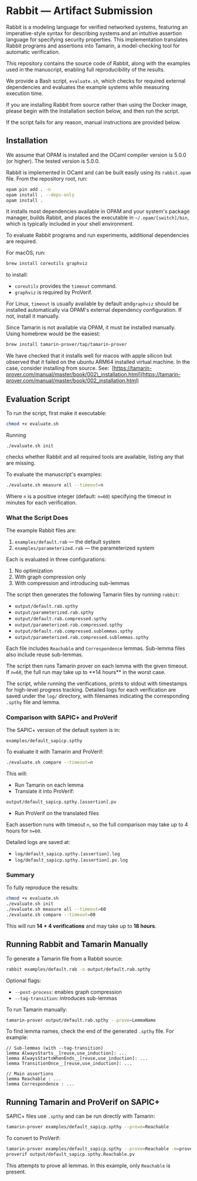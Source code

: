 # Rabbit — Artifact Submission

Rabbit is a modeling language for verified networked systems, featuring an imperative-style syntax for describing systems and an intuitive assertion language for specifying security properties. This implementation translates Rabbit programs and assertions into Tamarin, a model-checking tool for automatic verification.

This repository contains the source code of Rabbit, along with the examples used in the manuscript, enabling full reproducibility of the results.

We provide a Bash script, `evaluate.sh`, which checks for required external dependencies and evaluates the example systems while measuring execution time.

If you are installing Rabbit from source rather than using the Docker image, please begin with the Installation section below, and then run the script.

If the script fails for any reason, manual instructions are provided below.

## Installation

We assume that OPAM is installed and the OCaml compiler version is 5.0.0 (or higher). The tested version is 5.0.0.

Rabbit is implemented in OCaml and can be built easily using its `rabbit.opam` file. From the repository root, run:

```bash
opam pin add . -n
opam install . --deps-only
opam install .
```

It installs most dependencies available in OPAM and your system's package manager, builds Rabbit, and places the executable in `~/.opam/[switch]/bin`, which is typically included in your shell environment.

To evaluate Rabbit programs and run experiments, additional dependencies are required.

For macOS, run:

```bash
brew install coreutils graphviz
```

to install:

- `coreutils` provides the `timeout` command.
- `graphviz` is required by ProVerif.

For Linux, `timeout` is usually available by default and`graphviz` should be installed automatically via OPAM's external dependency configuration. If not, install it manually.

Since Tamarin is not available via OPAM, it must be installed manually. Using homebrew would be the easiest:

```bash
brew install tamarin-prover/tap/tamarin-prover
```

We have checked that it installs well for macos with apple silicon but observed that it failed on the ubuntu ARM64 installed virtual machine. In the case, consider installing from source. See:  [https://tamarin-prover.com/manual/master/book/002\_installation.html](https://tamarin-prover.com/manual/master/book/002_installation.html)

## Evaluation Script

To run the script, first make it executable:

```bash
chmod +x evaluate.sh
```

Running

```
./evaluate.sh init
```

checks whether Rabbit and all required tools are available, listing any that are missing.

To evaluate the manuscript's examples:

```bash
./evaluate.sh measure all --timeout=n
```

Where `n` is a positive integer (default: `n=60`) specifying the timeout in minutes for each verification.

### What the Script Does

The example Rabbit files are:

1. `examples/default.rab` — the default system
2. `examples/parameterized.rab` — the parameterized system

Each is evaluated in three configurations:

1. No optimization
2. With graph compression only
3. With compression and introducing sub-lemmas

The script then generates the following Tamarin files by running `rabbit`:

- `output/default.rab.spthy`
- `output/parameterized.rab.spthy`
- `output/default.rab.compressed.spthy`
- `output/parameterized.rab.compressed.spthy`
- `output/default.rab.compressed.sublemmas.spthy`
- `output/parameterized.rab.compressed.sublemmas.spthy`

Each file includes `Reachable` and `Correspondence` lemmas. Sub-lemma files also include reuse sub-lemmas.

The script then runs Tamarin prover on each lemma with the given timeout. If `n=60`, the full run may take up to \*\*14 hours\*\* in the worst case.

The script, while running the verifications, prints to stdout with timestamps for high-level progress tracking. Detailed logs for each verification are saved under the `log/` directory, with filenames indicating the corresponding `.spthy` file and lemma.

### Comparison with SAPIC+ and ProVerif

The SAPIC+ version of the default system is in:

```
examples/default_sapicp.spthy
```

To evaluate it with Tamarin and ProVerif:

```bash
./evaluate.sh compare --timeout=n
```

This will:

- Run Tamarin on each lemma
- Translate it into ProVerif:

```bash
output/default_sapicp.spthy.[assertion].pv
```

- Run ProVerif on the translated files

Each assertion runs with timeout `n`, so the full comparison may take up to 4 hours for `n=60`.

Detailed logs are saved at:

- `log/default_sapicp.spthy.[assertion].log`
- `log/default_sapicp.spthy.[assertion].pv.log`

### Summary

To fully reproduce the results:

```bash
chmod +x evaluate.sh
./evaluate.sh init
./evaluate.sh measure all --timeout=60
./evaluate.sh compare --timeout=60
```

This will run **14 + 4 verifications** and may take up to **18 hours**.

## Running Rabbit and Tamarin Manually

To generate a Tamarin file from a Rabbit source:

```bash
rabbit examples/default.rab -o output/default.rab.spthy
```

Optional flags:

- `--post-process`: enables graph compression
- `--tag-transition`: introduces sub-lemmas

To run Tamarin manually:

```bash
tamarin-prover output/default.rab.spthy --prove=LemmaName
```

To find lemma names, check the end of the generated `.spthy` file. For example:

```tamarin
// Sub-lemmas (with --tag-transition)
lemma AlwaysStarts__[reuse,use_induction]: ...
lemma AlwaysStartsWhenEnds__[reuse,use_induction]: ...
lemma TransitionOnce__[reuse,use_induction]: ...

// Main assertions
lemma Reachable : ...
lemma Correspondence : ...
```

## Running Tamarin and ProVerif on SAPIC+

SAPIC+ files use `.spthy` and can be run directly with Tamarin:

```bash
tamarin-prover examples/default_sapicp.spthy --prove=Reachable
```

To convert to ProVerif:

```bash
tamarin-prover examples/default_sapicp.spthy --prove=Reachable -m=proverif > output/default_sapicp.spthy.Reachable.pv
proverif output/default_sapicp.spthy.Reachable.pv
```

This attempts to prove all lemmas. In this example, only `Reachable` is present.

